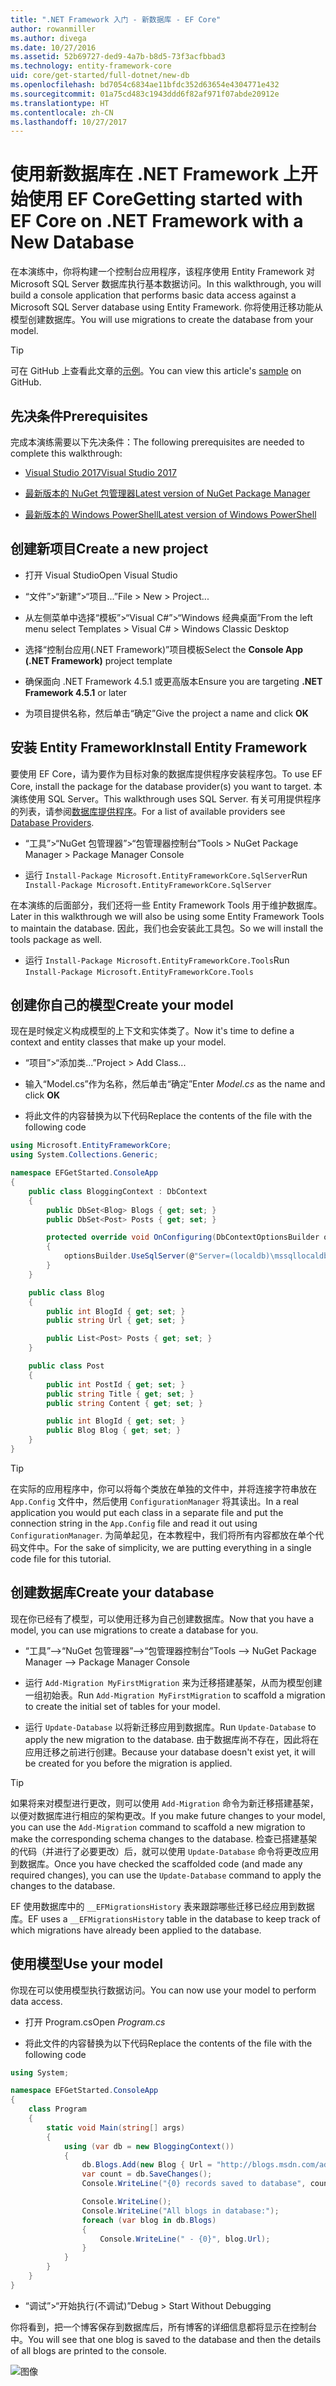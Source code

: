 ```yaml
---
title: ".NET Framework 入门 - 新数据库 - EF Core"
author: rowanmiller
ms.author: divega
ms.date: 10/27/2016
ms.assetid: 52b69727-ded9-4a7b-b8d5-73f3acfbbad3
ms.technology: entity-framework-core
uid: core/get-started/full-dotnet/new-db
ms.openlocfilehash: bd7054c6834ae11bfdc352d63654e4304771e432
ms.sourcegitcommit: 01a75cd483c1943ddd6f82af971f07abde20912e
ms.translationtype: HT
ms.contentlocale: zh-CN
ms.lasthandoff: 10/27/2017
---
```

# <a name="getting-started-with-ef-core-on-net-framework-with-a-new-database"></a><span data-ttu-id="11ed7-102">使用新数据库在 .NET Framework 上开始使用 EF Core</span><span class="sxs-lookup"><span data-stu-id="11ed7-102">Getting started with EF Core on .NET Framework with a New Database</span></span>

<span data-ttu-id="11ed7-103">在本演练中，你将构建一个控制台应用程序，该程序使用 Entity Framework 对 Microsoft SQL Server 数据库执行基本数据访问。</span><span class="sxs-lookup"><span data-stu-id="11ed7-103">In this walkthrough, you will build a console application that performs basic data access against a Microsoft SQL Server database using Entity Framework.</span></span> <span data-ttu-id="11ed7-104">你将使用迁移功能从模型创建数据库。</span><span class="sxs-lookup"><span data-stu-id="11ed7-104">You will use migrations to create the database from your model.</span></span>

> [!TIP]  
> <span data-ttu-id="11ed7-105">可在 GitHub 上查看此文章的[示例](https://github.com/aspnet/EntityFramework.Docs/tree/master/samples/core/GetStarted/FullNet/ConsoleApp.NewDb)。</span><span class="sxs-lookup"><span data-stu-id="11ed7-105">You can view this article's [sample](https://github.com/aspnet/EntityFramework.Docs/tree/master/samples/core/GetStarted/FullNet/ConsoleApp.NewDb) on GitHub.</span></span>

## <a name="prerequisites"></a><span data-ttu-id="11ed7-106">先决条件</span><span class="sxs-lookup"><span data-stu-id="11ed7-106">Prerequisites</span></span>

<span data-ttu-id="11ed7-107">完成本演练需要以下先决条件：</span><span class="sxs-lookup"><span data-stu-id="11ed7-107">The following prerequisites are needed to complete this walkthrough:</span></span>

* [<span data-ttu-id="11ed7-108">Visual Studio 2017</span><span class="sxs-lookup"><span data-stu-id="11ed7-108">Visual Studio 2017</span></span>](https://www.visualstudio.com/downloads/)

* [<span data-ttu-id="11ed7-109">最新版本的 NuGet 包管理器</span><span class="sxs-lookup"><span data-stu-id="11ed7-109">Latest version of NuGet Package Manager</span></span>](https://dist.nuget.org/index.html)

* [<span data-ttu-id="11ed7-110">最新版本的 Windows PowerShell</span><span class="sxs-lookup"><span data-stu-id="11ed7-110">Latest version of Windows PowerShell</span></span>](https://docs.microsoft.com/powershell/scripting/setup/installing-windows-powershell)

## <a name="create-a-new-project"></a><span data-ttu-id="11ed7-111">创建新项目</span><span class="sxs-lookup"><span data-stu-id="11ed7-111">Create a new project</span></span>

* <span data-ttu-id="11ed7-112">打开 Visual Studio</span><span class="sxs-lookup"><span data-stu-id="11ed7-112">Open Visual Studio</span></span>

* <span data-ttu-id="11ed7-113">“文件”>“新建”>“项目...”</span><span class="sxs-lookup"><span data-stu-id="11ed7-113">File > New > Project...</span></span>

* <span data-ttu-id="11ed7-114">从左侧菜单中选择“模板”>“Visual C#”>“Windows 经典桌面”</span><span class="sxs-lookup"><span data-stu-id="11ed7-114">From the left menu select Templates > Visual C# > Windows Classic Desktop</span></span>

* <span data-ttu-id="11ed7-115">选择“控制台应用(.NET Framework)”项目模板</span><span class="sxs-lookup"><span data-stu-id="11ed7-115">Select the **Console App (.NET Framework)** project template</span></span>

* <span data-ttu-id="11ed7-116">确保面向 .NET Framework 4.5.1 或更高版本</span><span class="sxs-lookup"><span data-stu-id="11ed7-116">Ensure you are targeting **.NET Framework 4.5.1** or later</span></span>

* <span data-ttu-id="11ed7-117">为项目提供名称，然后单击“确定”</span><span class="sxs-lookup"><span data-stu-id="11ed7-117">Give the project a name and click **OK**</span></span>

## <a name="install-entity-framework"></a><span data-ttu-id="11ed7-118">安装 Entity Framework</span><span class="sxs-lookup"><span data-stu-id="11ed7-118">Install Entity Framework</span></span>

<span data-ttu-id="11ed7-119">要使用 EF Core，请为要作为目标对象的数据库提供程序安装程序包。</span><span class="sxs-lookup"><span data-stu-id="11ed7-119">To use EF Core, install the package for the database provider(s) you want to target.</span></span> <span data-ttu-id="11ed7-120">本演练使用 SQL Server。</span><span class="sxs-lookup"><span data-stu-id="11ed7-120">This walkthrough uses SQL Server.</span></span> <span data-ttu-id="11ed7-121">有关可用提供程序的列表，请参阅[数据库提供程序](../../providers/index.md)。</span><span class="sxs-lookup"><span data-stu-id="11ed7-121">For a list of available providers see [Database Providers](../../providers/index.md).</span></span>

* <span data-ttu-id="11ed7-122">“工具”>“NuGet 包管理器”>“包管理器控制台”</span><span class="sxs-lookup"><span data-stu-id="11ed7-122">Tools > NuGet Package Manager > Package Manager Console</span></span>

* <span data-ttu-id="11ed7-123">运行 `Install-Package Microsoft.EntityFrameworkCore.SqlServer`</span><span class="sxs-lookup"><span data-stu-id="11ed7-123">Run `Install-Package Microsoft.EntityFrameworkCore.SqlServer`</span></span>

<span data-ttu-id="11ed7-124">在本演练的后面部分，我们还将一些 Entity Framework Tools 用于维护数据库。</span><span class="sxs-lookup"><span data-stu-id="11ed7-124">Later in this walkthrough we will also be using some Entity Framework Tools to maintain the database.</span></span> <span data-ttu-id="11ed7-125">因此，我们也会安装此工具包。</span><span class="sxs-lookup"><span data-stu-id="11ed7-125">So we will install the tools package as well.</span></span>

* <span data-ttu-id="11ed7-126">运行 `Install-Package Microsoft.EntityFrameworkCore.Tools`</span><span class="sxs-lookup"><span data-stu-id="11ed7-126">Run `Install-Package Microsoft.EntityFrameworkCore.Tools`</span></span>

## <a name="create-your-model"></a><span data-ttu-id="11ed7-127">创建你自己的模型</span><span class="sxs-lookup"><span data-stu-id="11ed7-127">Create your model</span></span>

<span data-ttu-id="11ed7-128">现在是时候定义构成模型的上下文和实体类了。</span><span class="sxs-lookup"><span data-stu-id="11ed7-128">Now it's time to define a context and entity classes that make up your model.</span></span>

* <span data-ttu-id="11ed7-129">“项目”>“添加类...”</span><span class="sxs-lookup"><span data-stu-id="11ed7-129">Project > Add Class...</span></span>

* <span data-ttu-id="11ed7-130">输入“Model.cs”作为名称，然后单击“确定”</span><span class="sxs-lookup"><span data-stu-id="11ed7-130">Enter *Model.cs* as the name and click **OK**</span></span>

* <span data-ttu-id="11ed7-131">将此文件的内容替换为以下代码</span><span class="sxs-lookup"><span data-stu-id="11ed7-131">Replace the contents of the file with the following code</span></span>

<!-- [!code-csharp[Main](samples/core/GetStarted/FullNet/ConsoleApp.NewDb/Model.cs)] -->
``` csharp
using Microsoft.EntityFrameworkCore;
using System.Collections.Generic;

namespace EFGetStarted.ConsoleApp
{
    public class BloggingContext : DbContext
    {
        public DbSet<Blog> Blogs { get; set; }
        public DbSet<Post> Posts { get; set; }

        protected override void OnConfiguring(DbContextOptionsBuilder optionsBuilder)
        {
            optionsBuilder.UseSqlServer(@"Server=(localdb)\mssqllocaldb;Database=EFGetStarted.ConsoleApp.NewDb;Trusted_Connection=True;");
        }
    }

    public class Blog
    {
        public int BlogId { get; set; }
        public string Url { get; set; }

        public List<Post> Posts { get; set; }
    }

    public class Post
    {
        public int PostId { get; set; }
        public string Title { get; set; }
        public string Content { get; set; }

        public int BlogId { get; set; }
        public Blog Blog { get; set; }
    }
}
```

> [!TIP]  
> <span data-ttu-id="11ed7-132">在实际的应用程序中，你可以将每个类放在单独的文件中，并将连接字符串放在 `App.Config` 文件中，然后使用 `ConfigurationManager` 将其读出。</span><span class="sxs-lookup"><span data-stu-id="11ed7-132">In a real application you would put each class in a separate file and put the connection string in the `App.Config` file and read it out using `ConfigurationManager`.</span></span> <span data-ttu-id="11ed7-133">为简单起见，在本教程中，我们将所有内容都放在单个代码文件中。</span><span class="sxs-lookup"><span data-stu-id="11ed7-133">For the sake of simplicity, we are putting everything in a single code file for this tutorial.</span></span>

## <a name="create-your-database"></a><span data-ttu-id="11ed7-134">创建数据库</span><span class="sxs-lookup"><span data-stu-id="11ed7-134">Create your database</span></span>

<span data-ttu-id="11ed7-135">现在你已经有了模型，可以使用迁移为自己创建数据库。</span><span class="sxs-lookup"><span data-stu-id="11ed7-135">Now that you have a model, you can use migrations to create a database for you.</span></span>

* <span data-ttu-id="11ed7-136">“工具”–>“NuGet 包管理器”–>“包管理器控制台”</span><span class="sxs-lookup"><span data-stu-id="11ed7-136">Tools –> NuGet Package Manager –> Package Manager Console</span></span>

* <span data-ttu-id="11ed7-137">运行 `Add-Migration MyFirstMigration` 来为迁移搭建基架，从而为模型创建一组初始表。</span><span class="sxs-lookup"><span data-stu-id="11ed7-137">Run `Add-Migration MyFirstMigration` to scaffold a migration to create the initial set of tables for your model.</span></span>

* <span data-ttu-id="11ed7-138">运行 `Update-Database` 以将新迁移应用到数据库。</span><span class="sxs-lookup"><span data-stu-id="11ed7-138">Run `Update-Database` to apply the new migration to the database.</span></span> <span data-ttu-id="11ed7-139">由于数据库尚不存在，因此将在应用迁移之前进行创建。</span><span class="sxs-lookup"><span data-stu-id="11ed7-139">Because your database doesn't exist yet, it will be created for you before the migration is applied.</span></span>

> [!TIP]  
> <span data-ttu-id="11ed7-140">如果将来对模型进行更改，则可以使用 `Add-Migration` 命令为新迁移搭建基架，以便对数据库进行相应的架构更改。</span><span class="sxs-lookup"><span data-stu-id="11ed7-140">If you make future changes to your model, you can use the `Add-Migration` command to scaffold a new migration to make the corresponding schema changes to the database.</span></span> <span data-ttu-id="11ed7-141">检查已搭建基架的代码（并进行了必要更改）后，就可以使用 `Update-Database` 命令将更改应用到数据库。</span><span class="sxs-lookup"><span data-stu-id="11ed7-141">Once you have checked the scaffolded code (and made any required changes), you can use the `Update-Database` command to apply the changes to the database.</span></span>
>
><span data-ttu-id="11ed7-142">EF 使用数据库中的 `__EFMigrationsHistory` 表来跟踪哪些迁移已经应用到数据库。</span><span class="sxs-lookup"><span data-stu-id="11ed7-142">EF uses a `__EFMigrationsHistory` table in the database to keep track of which migrations have already been applied to the database.</span></span>

## <a name="use-your-model"></a><span data-ttu-id="11ed7-143">使用模型</span><span class="sxs-lookup"><span data-stu-id="11ed7-143">Use your model</span></span>

<span data-ttu-id="11ed7-144">你现在可以使用模型执行数据访问。</span><span class="sxs-lookup"><span data-stu-id="11ed7-144">You can now use your model to perform data access.</span></span>

* <span data-ttu-id="11ed7-145">打开 Program.cs</span><span class="sxs-lookup"><span data-stu-id="11ed7-145">Open *Program.cs*</span></span>

* <span data-ttu-id="11ed7-146">将此文件的内容替换为以下代码</span><span class="sxs-lookup"><span data-stu-id="11ed7-146">Replace the contents of the file with the following code</span></span>

<!-- [!code-csharp[Main](samples/core/GetStarted/FullNet/ConsoleApp.NewDb/Program.cs)] -->
``` csharp
using System;

namespace EFGetStarted.ConsoleApp
{
    class Program
    {
        static void Main(string[] args)
        {
            using (var db = new BloggingContext())
            {
                db.Blogs.Add(new Blog { Url = "http://blogs.msdn.com/adonet" });
                var count = db.SaveChanges();
                Console.WriteLine("{0} records saved to database", count);

                Console.WriteLine();
                Console.WriteLine("All blogs in database:");
                foreach (var blog in db.Blogs)
                {
                    Console.WriteLine(" - {0}", blog.Url);
                }
            }
        }
    }
}
```

* <span data-ttu-id="11ed7-147">“调试”>“开始执行(不调试)”</span><span class="sxs-lookup"><span data-stu-id="11ed7-147">Debug > Start Without Debugging</span></span>

<span data-ttu-id="11ed7-148">你将看到，把一个博客保存到数据库后，所有博客的详细信息都将显示在控制台中。</span><span class="sxs-lookup"><span data-stu-id="11ed7-148">You will see that one blog is saved to the database and then the details of all blogs are printed to the console.</span></span>

![图像](_static/output-new-db.png)
